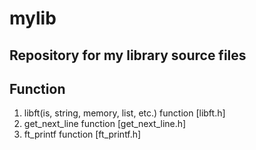 # mylib
Repository for my library source files
-----
## Function

1. libft(is, string, memory, list, etc.) function [libft.h]
2. get_next_line function [get_next_line.h]
3. ft_printf function [ft_printf.h]
